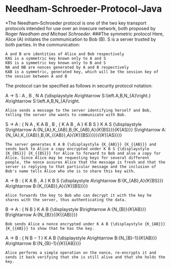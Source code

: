 # Needham-Schroeder-Protocol-Java
*The Needham–Schroeder protocol is one of the two key transport protocols intended for use over an insecure network, both proposed by Roger *Needham and Michael Schroeder.*
###The symmetric protocol
Here, Alice (A) initiates the communication to Bob (B). S is a server trusted by both parties. In the communication:

    A and B are identities of Alice and Bob respectively
    KAS is a symmetric key known only to A and S
    KBS is a symmetric key known only to B and S
    NA and NB are nonces generated by A and B respectively
    KAB is a symmetric, generated key, which will be the session key of the session between A and B

The protocol can be specified as follows in security protocol notation:

A → S : A , B , N A {\displaystyle A\rightarrow S:\left.A,B,N_{A}\right.} A\rightarrow S:\left.A,B,N_{A}\right.

    Alice sends a message to the server identifying herself and Bob, telling the server she wants to communicate with Bob.

S → A : { N A , K A B , B , { K A B , A } K B S } K A S {\displaystyle S\rightarrow A:\{N_{A},K_{AB},B,\{K_{AB},A\}_{K_{BS}}\}_{K_{AS}}} S\rightarrow A:\{N_{A},K_{{AB}},B,\{K_{{AB}},A\}_{{K_{{BS}}}}\}_{{K_{{AS}}}}

    The server generates K A B {\displaystyle {K_{AB}}} {K_{{AB}}} and sends back to Alice a copy encrypted under K B S {\displaystyle {K_{BS}}} {K_{{BS}}} for Alice to forward to Bob and also a copy for Alice. Since Alice may be requesting keys for several different people, the nonce assures Alice that the message is fresh and that the server is replying to that particular message and the inclusion of Bob's name tells Alice who she is to share this key with.

A → B : { K A B , A } K B S {\displaystyle A\rightarrow B:\{K_{AB},A\}_{K_{BS}}} A\rightarrow B:\{K_{{AB}},A\}_{{K_{{BS}}}}

    Alice forwards the key to Bob who can decrypt it with the key he shares with the server, thus authenticating the data.

B → A : { N B } K A B {\displaystyle B\rightarrow A:\{N_{B}\}_{K_{AB}}} B\rightarrow A:\{N_{B}\}_{{K_{{AB}}}}

    Bob sends Alice a nonce encrypted under K A B {\displaystyle {K_{AB}}} {K_{{AB}}} to show that he has the key.

A → B : { N B − 1 } K A B {\displaystyle A\rightarrow B:\{N_{B}-1\}_{K_{AB}}} A\rightarrow B:\{N_{B}-1\}_{{K_{{AB}}}}

    Alice performs a simple operation on the nonce, re-encrypts it and sends it back verifying that she is still alive and that she holds the key. 
